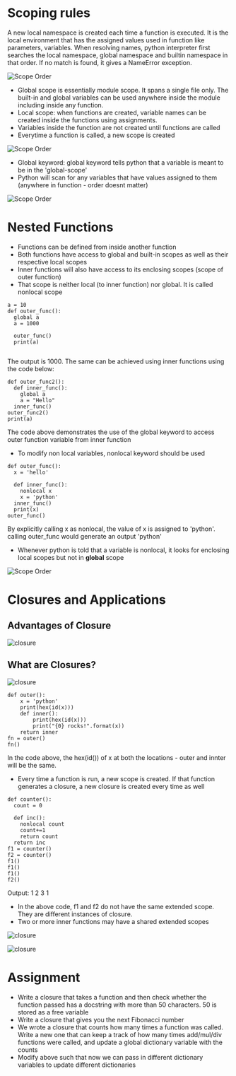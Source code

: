 <h1> Scoping rules </h1>

A new local namespace is created each time a function is executed. It is the local environment that has the assigned values used in function like parameters, variables. When resolving names, python interpreter first searches the local namespace, global namespace and builtin namespace in that order. If no match is found, it gives a NameError exception. 

![Scope Order](./scope.JPG)

* Global scope is essentially module scope. It spans a single file only. The built-in and global variables can be used anywhere inside the module including inside any function.
* Local scope: when functions are created, variable names can be created inside the functions using assignments. 
* Variables inside the function are not created until functions are called
* Everytime a function is called, a new scope is created

![Scope Order](./scope2.JPG)

* Global keyword:  global keyword tells python that a variable is meant to be in the 'global-scope'
* Python will scan for any variables that have values assigned to them (anywhere in function - order doesnt matter)

![Scope Order](./scope3.JPG)

<h1> Nested Functions </h1>

* Functions can be defined from inside another function
* Both functions have access to global and built-in scopes as well as their respective local scopes
* Inner functions will also have access to its enclosing scopes (scope of outer function)
* That scope is neither local (to inner function) nor global. It is called nonlocal scope

```
a = 10
def outer_func():
  global a
  a = 1000
  
  outer_func()
  print(a)
  
```  
The output is 1000. The same can be achieved using inner functions using the code below:
```
def outer_func2():
  def inner_func():
    global a
    a = "Hello"
  inner_func()
outer_func2()
print(a)
```
The code above demonstrates the use of the global keyword to access outer function variable from inner function

* To modify non local variables, nonlocal keyword should be used

```
def outer_func():
  x = 'hello'
  
  def inner_func():
    nonlocal x
    x = 'python'
  inner_func()
  print(x)
outer_func()

```
By explicitly calling x as nonlocal, the value of x is assigned to 'python'. calling outer_func would generate an output 'python'

* Whenever python is told that a variable is nonlocal, it looks for enclosing local scopes but not in **global** scope

![Scope Order](./nonlocal_global.JPG)

<h1> Closures and Applications </h1>

<h2> Advantages of Closure </h2>

![closure](./ApplicationsofClosure.JPG)

<h2> What are Closures? </h2>

![closure](./closure.JPG)

```
def outer():
    x = 'python'
    print(hex(id(x)))
    def inner():
        print(hex(id(x)))
        print("{0} rocks!".format(x))
    return inner
fn = outer()
fn()
```
In the code above, the hex(id()) of x at both the locations  - outer and innter will be the same.

* Every time a function is run, a new scope is created. If that function generates a closure, a new closure is created every time as well

```
def counter():
  count = 0
  
  def inc():
    nonlocal count
    count+=1
    return count
  return inc
f1 = counter()
f2 = counter()
f1()
f1()
f1()
f2()
```
Output: 1 2 3 1

* In the above code, f1 and f2 do not have the same extended scope. They are different instances of closure. 
* Two or more inner functions may have a shared extended scopes

![closure](./SharedExtendedScopes.JPG)

![closure](./nestedclosures.JPG)

<h1> Assignment </h1>

* Write a closure that takes a function and then check whether the function passed has a docstring with more than 50 characters. 50 is stored as a free variable
* Write a closure that gives you the next Fibonacci number
* We wrote a closure that counts how many times a function was called. Write a new one that can keep a track of how many times add/mul/div functions were called, and update a global dictionary variable with the counts
* Modify above such that now we can pass in different dictionary variables to update different dictionaries
